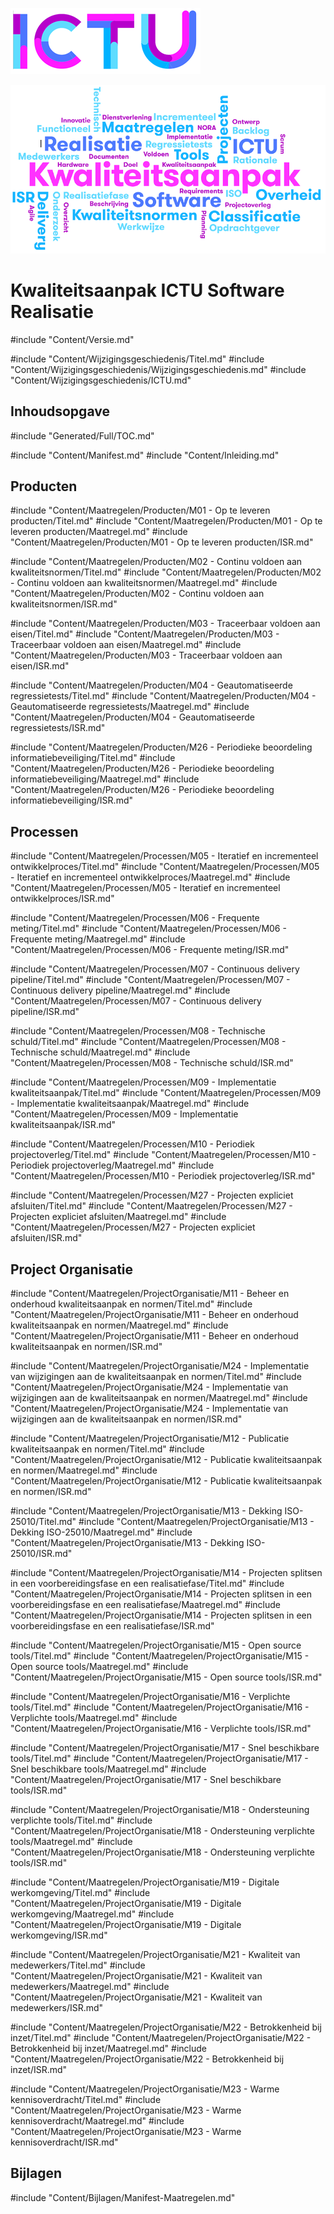 ![ICTU](./Content/Images/ICTU.png "ictu-logo")

![wordcloud](./Content/Images/word-cloud.png "word-cloud")

# Kwaliteitsaanpak ICTU Software Realisatie

#include "Content/Versie.md"

#include "Content/Wijzigingsgeschiedenis/Titel.md"
#include "Content/Wijzigingsgeschiedenis/Wijzigingsgeschiedenis.md"
#include "Content/Wijzigingsgeschiedenis/ICTU.md"

## Inhoudsopgave
#include "Generated/Full/TOC.md"

#include "Content/Manifest.md"
#include "Content/Inleiding.md"

## Producten

#include "Content/Maatregelen/Producten/M01 - Op te leveren producten/Titel.md"
#include "Content/Maatregelen/Producten/M01 - Op te leveren producten/Maatregel.md"
#include "Content/Maatregelen/Producten/M01 - Op te leveren producten/ISR.md"

#include "Content/Maatregelen/Producten/M02 - Continu voldoen aan kwaliteitsnormen/Titel.md"
#include "Content/Maatregelen/Producten/M02 - Continu voldoen aan kwaliteitsnormen/Maatregel.md"
#include "Content/Maatregelen/Producten/M02 - Continu voldoen aan kwaliteitsnormen/ISR.md"

#include "Content/Maatregelen/Producten/M03 - Traceerbaar voldoen aan eisen/Titel.md"
#include "Content/Maatregelen/Producten/M03 - Traceerbaar voldoen aan eisen/Maatregel.md"
#include "Content/Maatregelen/Producten/M03 - Traceerbaar voldoen aan eisen/ISR.md"

#include "Content/Maatregelen/Producten/M04 - Geautomatiseerde regressietests/Titel.md"
#include "Content/Maatregelen/Producten/M04 - Geautomatiseerde regressietests/Maatregel.md"
#include "Content/Maatregelen/Producten/M04 - Geautomatiseerde regressietests/ISR.md"

#include "Content/Maatregelen/Producten/M26 - Periodieke beoordeling informatiebeveiliging/Titel.md"
#include "Content/Maatregelen/Producten/M26 - Periodieke beoordeling informatiebeveiliging/Maatregel.md"
#include "Content/Maatregelen/Producten/M26 - Periodieke beoordeling informatiebeveiliging/ISR.md"

## Processen

#include "Content/Maatregelen/Processen/M05 - Iteratief en incrementeel ontwikkelproces/Titel.md"
#include "Content/Maatregelen/Processen/M05 - Iteratief en incrementeel ontwikkelproces/Maatregel.md"
#include "Content/Maatregelen/Processen/M05 - Iteratief en incrementeel ontwikkelproces/ISR.md"

#include "Content/Maatregelen/Processen/M06 - Frequente meting/Titel.md"
#include "Content/Maatregelen/Processen/M06 - Frequente meting/Maatregel.md"
#include "Content/Maatregelen/Processen/M06 - Frequente meting/ISR.md"

#include "Content/Maatregelen/Processen/M07 - Continuous delivery pipeline/Titel.md"
#include "Content/Maatregelen/Processen/M07 - Continuous delivery pipeline/Maatregel.md"
#include "Content/Maatregelen/Processen/M07 - Continuous delivery pipeline/ISR.md"

#include "Content/Maatregelen/Processen/M08 - Technische schuld/Titel.md"
#include "Content/Maatregelen/Processen/M08 - Technische schuld/Maatregel.md"
#include "Content/Maatregelen/Processen/M08 - Technische schuld/ISR.md"

#include "Content/Maatregelen/Processen/M09 - Implementatie kwaliteitsaanpak/Titel.md"
#include "Content/Maatregelen/Processen/M09 - Implementatie kwaliteitsaanpak/Maatregel.md"
#include "Content/Maatregelen/Processen/M09 - Implementatie kwaliteitsaanpak/ISR.md"

#include "Content/Maatregelen/Processen/M10 - Periodiek projectoverleg/Titel.md"
#include "Content/Maatregelen/Processen/M10 - Periodiek projectoverleg/Maatregel.md"
#include "Content/Maatregelen/Processen/M10 - Periodiek projectoverleg/ISR.md"

#include "Content/Maatregelen/Processen/M27 - Projecten expliciet afsluiten/Titel.md"
#include "Content/Maatregelen/Processen/M27 - Projecten expliciet afsluiten/Maatregel.md"
#include "Content/Maatregelen/Processen/M27 - Projecten expliciet afsluiten/ISR.md"

## Project Organisatie

#include "Content/Maatregelen/ProjectOrganisatie/M11 - Beheer en onderhoud kwaliteitsaanpak en normen/Titel.md"
#include "Content/Maatregelen/ProjectOrganisatie/M11 - Beheer en onderhoud kwaliteitsaanpak en normen/Maatregel.md"
#include "Content/Maatregelen/ProjectOrganisatie/M11 - Beheer en onderhoud kwaliteitsaanpak en normen/ISR.md"

#include "Content/Maatregelen/ProjectOrganisatie/M24 - Implementatie van wijzigingen aan de kwaliteitsaanpak en normen/Titel.md"
#include "Content/Maatregelen/ProjectOrganisatie/M24 - Implementatie van wijzigingen aan de kwaliteitsaanpak en normen/Maatregel.md"
#include "Content/Maatregelen/ProjectOrganisatie/M24 - Implementatie van wijzigingen aan de kwaliteitsaanpak en normen/ISR.md"

#include "Content/Maatregelen/ProjectOrganisatie/M12 - Publicatie kwaliteitsaanpak en normen/Titel.md"
#include "Content/Maatregelen/ProjectOrganisatie/M12 - Publicatie kwaliteitsaanpak en normen/Maatregel.md"
#include "Content/Maatregelen/ProjectOrganisatie/M12 - Publicatie kwaliteitsaanpak en normen/ISR.md"

#include "Content/Maatregelen/ProjectOrganisatie/M13 - Dekking ISO-25010/Titel.md"
#include "Content/Maatregelen/ProjectOrganisatie/M13 - Dekking ISO-25010/Maatregel.md"
#include "Content/Maatregelen/ProjectOrganisatie/M13 - Dekking ISO-25010/ISR.md"

#include "Content/Maatregelen/ProjectOrganisatie/M14 - Projecten splitsen in een voorbereidingsfase en een realisatiefase/Titel.md"
#include "Content/Maatregelen/ProjectOrganisatie/M14 - Projecten splitsen in een voorbereidingsfase en een realisatiefase/Maatregel.md"
#include "Content/Maatregelen/ProjectOrganisatie/M14 - Projecten splitsen in een voorbereidingsfase en een realisatiefase/ISR.md"

#include "Content/Maatregelen/ProjectOrganisatie/M15 - Open source tools/Titel.md"
#include "Content/Maatregelen/ProjectOrganisatie/M15 - Open source tools/Maatregel.md"
#include "Content/Maatregelen/ProjectOrganisatie/M15 - Open source tools/ISR.md"

#include "Content/Maatregelen/ProjectOrganisatie/M16 - Verplichte tools/Titel.md"
#include "Content/Maatregelen/ProjectOrganisatie/M16 - Verplichte tools/Maatregel.md"
#include "Content/Maatregelen/ProjectOrganisatie/M16 - Verplichte tools/ISR.md"

#include "Content/Maatregelen/ProjectOrganisatie/M17 - Snel beschikbare tools/Titel.md"
#include "Content/Maatregelen/ProjectOrganisatie/M17 - Snel beschikbare tools/Maatregel.md"
#include "Content/Maatregelen/ProjectOrganisatie/M17 - Snel beschikbare tools/ISR.md"

#include "Content/Maatregelen/ProjectOrganisatie/M18 - Ondersteuning verplichte tools/Titel.md"
#include "Content/Maatregelen/ProjectOrganisatie/M18 - Ondersteuning verplichte tools/Maatregel.md"
#include "Content/Maatregelen/ProjectOrganisatie/M18 - Ondersteuning verplichte tools/ISR.md"

#include "Content/Maatregelen/ProjectOrganisatie/M19 - Digitale werkomgeving/Titel.md"
#include "Content/Maatregelen/ProjectOrganisatie/M19 - Digitale werkomgeving/Maatregel.md"
#include "Content/Maatregelen/ProjectOrganisatie/M19 - Digitale werkomgeving/ISR.md"

#include "Content/Maatregelen/ProjectOrganisatie/M21 - Kwaliteit van medewerkers/Titel.md"
#include "Content/Maatregelen/ProjectOrganisatie/M21 - Kwaliteit van medewerkers/Maatregel.md"
#include "Content/Maatregelen/ProjectOrganisatie/M21 - Kwaliteit van medewerkers/ISR.md"

#include "Content/Maatregelen/ProjectOrganisatie/M22 - Betrokkenheid bij inzet/Titel.md"
#include "Content/Maatregelen/ProjectOrganisatie/M22 - Betrokkenheid bij inzet/Maatregel.md"
#include "Content/Maatregelen/ProjectOrganisatie/M22 - Betrokkenheid bij inzet/ISR.md"

#include "Content/Maatregelen/ProjectOrganisatie/M23 - Warme kennisoverdracht/Titel.md"
#include "Content/Maatregelen/ProjectOrganisatie/M23 - Warme kennisoverdracht/Maatregel.md"
#include "Content/Maatregelen/ProjectOrganisatie/M23 - Warme kennisoverdracht/ISR.md"

## Bijlagen

#include "Content/Bijlagen/Manifest-Maatregelen.md"

